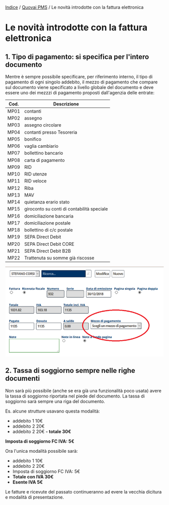 [Indice](index.md) / [Quovai PMS](quovai-pms-it.md) / Le novità introdotte con la fattura elettronica

# Le novità introdotte con la fattura elettronica

## 1. Tipo di pagamento: si specifica per l'intero documento

Mentre è sempre possibile specificare, per riferimento interno, il tipo di pagamento di ogni singolo addebito, il mezzo di pagamento che compare sul documento viene specificato a livello globale del documento e deve essere uno dei mezzzi di pagamento proposti dall'agenzia delle entrate:

| Cod. | Descrizione                                |
|------|--------------------------------------------|
| MP01 | contanti                                   |
| MP02 | assegno                                    |
| MP03 | assegno circolare                          |
| MP04 | contanti presso Tesoreria                  |
| MP05 | bonifico                                   |
| MP06 | vaglia cambiario                           |
| MP07 | bollettino bancario                        |
| MP08 | carta di pagamento                         |
| MP09 | RID                                        |
| MP10 | RID utenze                                 |
| MP11 | RID veloce                                 |
| MP12 | Riba                                       |
| MP13 | MAV                                        |
| MP14 | quietanza erario stato                     |
| MP15 | giroconto su conti di contabilità speciale |
| MP16 | domiciliazione bancaria                    |
| MP17 | domiciliazione postale                     |
| MP18 | bollettino di c/c postale                  |
| MP19 | SEPA Direct Debit                          |
| MP20 | SEPA Direct Debit CORE                     |
| MP21 | SEPA Direct Debit B2B                      |
| MP22 | Trattenuta su somme già riscosse           |


![](images/fatel-007.png)

## 2. Tassa di soggiorno sempre nelle righe documenti

Non sarà più possibile (anche se era già una funzionalità poco usata) avere la tassa di soggiorno riportata nel piede del documento. La tassa di soggiorno sarà sempre una riga del documento.

Es. alcune strutture usavano questa modalità:

- addebito 1    10€
- addebito 2    20€
- addebito 2    20€
**- totale        30€**
							
**Imposta di soggiorno FC IVA: 5€**

Ora l'unica modalità possibile sarà:

- addebito 1    							10€
- addebito 2    							20€
- Imposta di soggiorno FC IVA: 5€           
- **Totale con IVA 30€**
- **Esente IVA      5€**
						 

Le fatture e ricevute del passato continueranno ad evere la vecchia dicitura e modalità di presentazione.


						 
						 
						 
						 
						 
